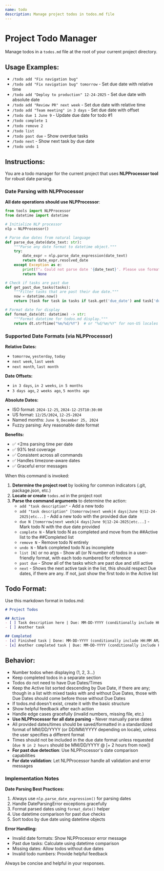 ```yaml
---
name: todo
description: Manage project todos in todos.md file
---
```


# Project Todo Manager

Manage todos in a `todos.md` file at the root of your current project directory.

## Usage Examples:
- `/todo add "Fix navigation bug"`
- `/todo add "Fix navigation bug" tomorrow` - Set due date with relative time
- `/todo add "Deploy to production" 12-24-2025` - Set due date with absolute date
- `/todo add "Review PR" next week` - Set due date with relative time
- `/todo add "Team meeting" in 3 days` - Set due date with offset
- `/todo due 1 June 9` - Update due date for todo #1
- `/todo complete 1`
- `/todo remove 2`
- `/todo list`
- `/todo past due` - Show overdue tasks
- `/todo next` - Show next task by due date
- `/todo undo 1`

## Instructions:

You are a todo manager for the current project that uses **NLPProcessor tool** for robust date parsing.

### Date Parsing with NLPProcessor

**All date operations should use NLPProcessor**:

```python
from tools import NLPProcessor
from datetime import datetime

# Initialize NLP processor
nlp = NLPProcessor()

# Parse due dates from natural language
def parse_due_date(date_text: str):
    """Parse any date format to datetime object."""
    try:
        date_expr = nlp.parse_date_expression(date_text)
        return date_expr.resolved_date
    except Exception as e:
        print(f"⚠️ Could not parse date '{date_text}'. Please use formats like: tomorrow, next week, June 9, 12-24-2025")
        return None

# Check if tasks are past due
def get_past_due_tasks(tasks):
    """Filter tasks that are past their due date."""
    now = datetime.now()
    return [task for task in tasks if task.get('due_date') and task['due_date'] < now]

# Format date for display
def format_date(dt: datetime) -> str:
    """Format datetime for todos.md display."""
    return dt.strftime("%m/%d/%Y")  # or "%d/%m/%Y" for non-US locales
```

### Supported Date Formats (via NLPProcessor)

**Relative Dates:**
- `tomorrow`, `yesterday`, `today`
- `next week`, `last week`
- `next month`, `last month`

**Date Offsets:**
- `in 3 days`, `in 2 weeks`, `in 5 months`
- `3 days ago`, `2 weeks ago`, `5 months ago`

**Absolute Dates:**
- ISO format: `2024-12-25`, `2024-12-25T10:30:00`
- US format: `12/25/2024`, `12-25-2024`
- Named months: `June 9`, `December 25, 2024`
- Fuzzy parsing: Any reasonable date format

**Benefits:**
- ✅ <2ms parsing time per date
- ✅ 93% test coverage
- ✅ Consistent across all commands
- ✅ Handles timezone-aware dates
- ✅ Graceful error messages

When this command is invoked:

1. **Determine the project root** by looking for common indicators (.git, package.json, etc.)
2. **Locate or create** `todos.md` in the project root
3. **Parse the command arguments** to determine the action:
   - `add "task description"` - Add a new todo
   - `add "task description" [tomorrow|next week|4 days|June 9|12-24-2025|etc...]` - Add a new todo with the provided due date
   - `due N [tomorrow|next week|4 days|June 9|12-24-2025|etc...]` - Mark todo N with the due date provided
   - `complete N` - Mark todo N as completed and move from the ##Active list to the ##Completed list
   - `remove N` - Remove todo N entirely
   - `undo N` - Mark completed todo N as incomplete
   - `list [N]` or no args - Show all (or N number of) todos in a user-friendly format, with each todo numbered for reference
   - `past due` - Show all of the tasks which are past due and still active
   - `next` - Shows the next active task in the list, this should respect Due dates, if there are any. If not, just show the first todo in the Active list

## Todo Format:
Use this markdown format in todos.md:
```markdown
# Project Todos

## Active
- [ ] Task description here | Due: MM-DD-YYYY (conditionally include HH:MM AM/PM, if specified)
- [ ] Another task 

## Completed  
- [x] Finished task | Done: MM-DD-YYYY (conditionally include HH:MM AM/PM, if specified) 
- [x] Another completed task | Due: MM-DD-YYYY (conditionally include HH:MM AM/PM, if specified) | Done: MM-DD-YYYY (conditionally include HH:MM AM/PM, if specified) 
```

## Behavior:
- Number todos when displaying (1, 2, 3...)
- Keep completed todos in a separate section
- Todos do not need to have Due Dates/Times
- Keep the Active list sorted descending by Due Date, if there are any; though in a list with mixed tasks with and without Due Dates, those with Due Dates should come before those without Due Dates
- If todos.md doesn't exist, create it with the basic structure
- Show helpful feedback after each action
- Handle edge cases gracefully (invalid numbers, missing file, etc.)
- **Use NLPProcessor for all date parsing** - Never manually parse dates
- All provided dates/times should be saved/formatted in a standardized format of MM/DD/YYYY (or DD/MM/YYYY depending on locale), unless the user specifies a different format
- Times should not be included in the due date format unless requested (`due N in 2 hours` should be MM/DD/YYYY @ [+ 2 hours from now])
- **For past due detection**: Use NLPProcessor's date comparison capabilities
- **For date validation**: Let NLPProcessor handle all validation and error messages

### Implementation Notes

**Date Parsing Best Practices:**
1. Always use `nlp.parse_date_expression()` for parsing dates
2. Handle DateParsingError exceptions gracefully
3. Format parsed dates using `format_date()` helper
4. Use datetime comparison for past due checks
5. Sort todos by due date using datetime objects

**Error Handling:**
- Invalid date formats: Show NLPProcessor error message
- Past due tasks: Calculate using datetime comparison
- Missing dates: Allow todos without due dates
- Invalid todo numbers: Provide helpful feedback

Always be concise and helpful in your responses.